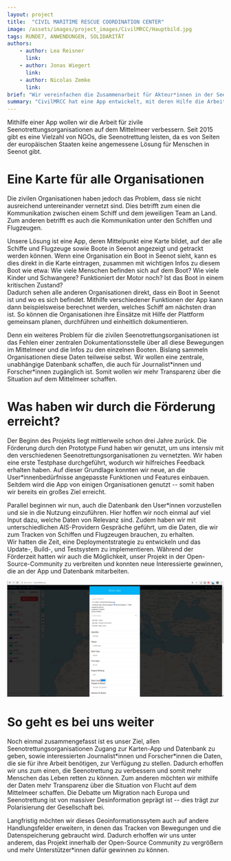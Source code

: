```yaml
---
layout: project
title:  "CIVIL MARITIME RESCUE COORDINATION CENTER"
image: /assets/images/project_images/CivilMRCC/Hauptbild.jpg
tags: RUNDE7, ANWENDUNGEN, SOLIDARITÄT
authors:
    - author: Lea Reisner
      link:
    - author: Jonas Wiegert
      link:
    - author: Nicolas Zemke
      link:
brief: "Wir vereinfachen die Zusammenarbeit für Akteur*innen in der Seenotrettung."
summary: "CivilMRCC hat eine App entwickelt, mit deren Hilfe die Arbeit ziviler Seenotrettungsorganisationen auf dem Mittelmeer erleichtert werden soll."
---
```


Mithilfe einer App wollen wir die Arbeit für zivile Seenotrettungsorganisationen auf dem Mittelmeer verbessern. Seit 2015 gibt es eine Vielzahl von NGOs, die Seenotrettung leisten, da es von Seiten der europäischen Staaten keine angemessene Lösung für Menschen in Seenot gibt.

# Eine Karte für alle Organisationen

Die zivilen Organisationen haben jedoch das Problem, dass sie nicht ausreichend untereinander vernetzt sind. Dies betrifft zum einen die Kommunikation zwischen einem Schiff und dem jeweiligen Team an Land. Zum anderen betrifft es auch die Kommunikation unter den Schiffen und Flugzeugen.

Unsere Lösung ist eine App, deren Mittelpunkt eine Karte bildet, auf der alle Schiffe und Flugzeuge sowie Boote in Seenot angezeigt und getrackt werden können. Wenn eine Organisation ein Boot in Seenot sieht, kann es dies direkt in die Karte eintragen, zusammen mit wichtigen Infos zu diesem Boot wie etwa: Wie viele Menschen befinden sich auf dem Boot? Wie viele Kinder und Schwangere? Funktioniert der Motor noch? Ist das Boot in einem kritischen Zustand?  
Dadurch sehen alle anderen Organisationen direkt, dass ein Boot in Seenot ist und wo es sich befindet. Mithilfe verschiedener Funktionen der App kann dann beispielsweise berechnet werden, welches Schiff am nächsten dran ist. So können die Organisationen ihre Einsätze mit Hilfe der Plattform gemeinsam planen, durchführen und einheitlich dokumentieren.

Denn ein weiteres Problem für die zivilen Seenotrettungsorganisationen ist das Fehlen einer zentralen Dokumentationsstelle über all diese Bewegungen im Mittelmeer und die Infos zu den einzelnen Booten. Bislang sammeln Organisationen diese Daten teilweise selbst. Wir wollen eine zentrale, unabhängige Datenbank schaffen, die auch für Journalist\*innen und Forscher\*innen zugänglich ist. Somit wollen wir mehr Transparenz über die Situation auf dem Mittelmeer schaffen.

# Was haben wir durch die Förderung erreicht?

Der Beginn des Projekts liegt mittlerweile schon drei Jahre zurück. Die Förderung durch den Prototype Fund haben wir genutzt, um uns intensiv mit den verschiedenen  Seenotrettungsorganisationen zu vernetzten. Wir haben eine erste Testphase durchgeführt, wodurch wir hilfreiches Feedback erhalten haben. Auf dieser Grundlage konnten wir neue, an die User\*innenbedürfnisse angepasste Funktionen und Features einbauen. Seitdem wird die App von einigen Organisationen genutzt -- somit haben wir bereits ein großes Ziel erreicht.

Parallel beginnen wir nun, auch die Datenbank den User\*innen vorzustellen und sie in die Nutzung einzuführen. Hier hoffen wir noch einmal auf viel Input dazu, welche Daten von Relevanz sind.
Zudem haben wir mit unterschiedlichen AIS-Providern Gespräche geführt, um die Daten, die wir zum Tracken von Schiffen und Flugzeugen brauchen, zu erhalten.  
Wir hatten die Zeit, eine Deploymentstrategie zu entwickeln und das Update-, Build-, und Testsystem zu implementieren.
Während der Förderzeit hatten wir auch die Möglichkeit, unser Projekt in der Open-Source-Community zu verbreiten und konnten neue Interessierte gewinnen, die an der App und Datenbank mitarbeiten.

![Use case](/assets/images/project_images/CivilMRCC/case.jpg)

# So geht es bei uns weiter

Noch einmal zusammengefasst ist es unser Ziel, allen Seenotrettungsorganisationen Zugang zur Karten-App und Datenbank zu geben, sowie interessierten Journalist\*innen und Forscher\*innen die Daten, die sie für ihre Arbeit benötigen, zur Verfügung zu stellen.
Dadurch erhoffen wir uns zum einen, die Seenotrettung zu verbessern und somit mehr Menschen das Leben retten zu können. Zum anderen möchten wir mithilfe der Daten mehr Transparenz über die Situation von Flucht auf dem Mittelmeer schaffen. Die Debatte um Migration nach Europa und Seenotrettung ist von massiver Desinformation geprägt ist -- dies trägt zur Polarisierung der Gesellschaft bei.

Langfristig möchten wir dieses Geoinformationssytem auch auf andere Handlungsfelder erweitern, in denen das Tracken von Bewegungen und die Datenspeicherung gebraucht wird. Dadurch erhoffen wir uns unter anderem, das Projekt innerhalb der Open-Source Community zu vergrößern und mehr Unterstützer\*innen dafür gewinnen zu können.

